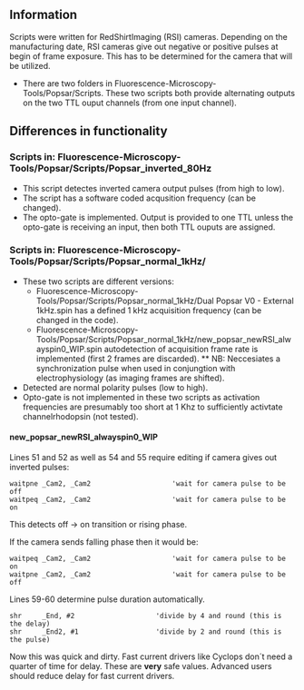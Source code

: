 ## Information

Scripts were written for RedShirtImaging (RSI) cameras. Depending on the manufacturing date, RSI cameras give out negative or positive pulses at begin of frame exposure. This has to be determined for the camera that will be utilized. 

* There are two folders in Fluorescence-Microscopy-Tools/Popsar/Scripts. These two scripts both provide alternating outputs on the two TTL ouput channels (from one input channel).

## Differences in functionality

### Scripts in: Fluorescence-Microscopy-Tools/Popsar/Scripts/Popsar_inverted_80Hz
* This script detectes inverted camera output pulses (from high to low).
* The script has a software coded acqusition frequency (can be changed).
* The opto-gate is implemented. Output is provided to one TTL unless the opto-gate is receiving an input, then both TTL ouputs are assigned.


### Scripts in: Fluorescence-Microscopy-Tools/Popsar/Scripts/Popsar_normal_1kHz/ 
* These two scripts are different versions:
  * Fluorescence-Microscopy-Tools/Popsar/Scripts/Popsar_normal_1kHz/Dual Popsar V0 - External 1kHz.spin has a defined 1 kHz acquisition frequency (can be changed in the code).
  * Fluorescence-Microscopy-Tools/Popsar/Scripts/Popsar_normal_1kHz/new_popsar_newRSI_alwayspin0_WIP.spin autodetection of acquisition frame rate is implemented (first 2 frames are discarded).
** NB: Neccesiates a synchronization pulse when used in conjungtion with electrophysiology (as imaging frames are shifted).
* Detected are normal polarity pulses (low to high).
* Opto-gate is not implemented in these two scripts as activation frequencies are presumably too short at 1 Khz to sufficiently activtate channelrhodopsin (not tested).


#### new_popsar_newRSI_alwayspin0_WIP

Lines 51 and 52 as well as 54 and 55 require editing if camera gives out inverted pulses:
```
waitpne _Cam2, _Cam2                    'wait for camera pulse to be off
waitpeq _Cam2, _Cam2                    'wait for camera pulse to be on 
```
This detects off -> on transition or rising phase.
 
If the camera sends falling phase then it would be:
 ```
waitpeq _Cam2, _Cam2                    'wait for camera pulse to be on 
waitpne _Cam2, _Cam2                    'wait for camera pulse to be off
``` 
 
 
Lines 59-60 determine pulse duration automatically.

 ``` 
shr     _End, #2                    'divide by 4 and round (this is the delay)
shr     _End2, #1                   'divide by 2 and round (this is the pulse)
  ```
Now this was quick and dirty. Fast current drivers like Cyclops don´t need a quarter of time for delay.
These are **very** safe values. Advanced users should reduce delay for fast current drivers.


